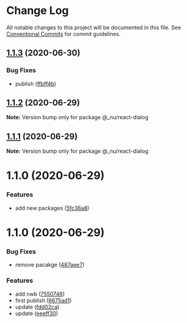 # Change Log

All notable changes to this project will be documented in this file.
See [Conventional Commits](https://conventionalcommits.org) for commit guidelines.

## [1.1.3](https://github.com/nu-system/react-dialog/compare/@_nu/react-dialog@1.1.2...@_nu/react-dialog@1.1.3) (2020-06-30)


### Bug Fixes

* publish ([ffbff4b](https://github.com/nu-system/react-dialog/commit/ffbff4b834614ca542bc20be3509f12c6886e09a))





## [1.1.2](https://github.com/nu-system/react-dialog/compare/@_nu/react-dialog@1.1.1...@_nu/react-dialog@1.1.2) (2020-06-29)

**Note:** Version bump only for package @_nu/react-dialog





## [1.1.1](https://github.com/nu-system/react-dialog/compare/@_nu/react-dialog@1.1.0...@_nu/react-dialog@1.1.1) (2020-06-29)

**Note:** Version bump only for package @_nu/react-dialog





# 1.1.0 (2020-06-29)


### Features

* add new packages ([5fc36a8](https://github.com/nu-system/react-dialog/commit/5fc36a83bfba9be335434f98abd211549864d5cd))





# 1.1.0 (2020-06-29)

### Bug Fixes

- remove pacakge ([487aee7](https://github.com/nu-system/react-dialog/commit/487aee74684b02bdedf54c3d20610488e19188ae))

### Features

- add nwb ([7550746](https://github.com/nu-system/react-dialog/commit/7550746cb6838165521f67729bf11d8f0885640f))
- first publish ([6675ad1](https://github.com/nu-system/react-dialog/commit/6675ad1be1df5b9b7e154f0c44636ae549f6ac5b))
- update ([fdd02ca](https://github.com/nu-system/react-dialog/commit/fdd02cab6b76550c94ed7c4b1472bec7d6878bed))
- update ([eeeff30](https://github.com/nu-system/react-dialog/commit/eeeff30e015bd171650439e85ccd71a0c3d8a797))
